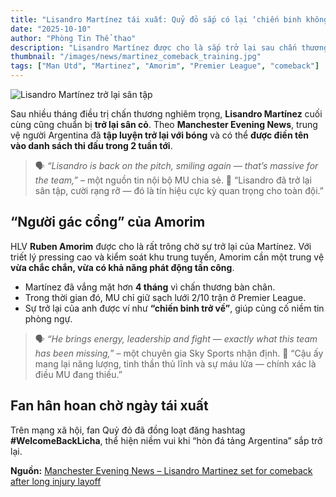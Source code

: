 ```yaml
---
title: "Lisandro Martínez tái xuất: Quỷ đỏ sắp có lại ‘chiến binh không sợ ai’ ở hàng thủ"
date: "2025-10-10"
author: "Phòng Tin Thể thao"
description: "Lisandro Martínez được cho là sắp trở lại sau chấn thương dài hạn — tin cực vui cho hàng thủ Man Utd và HLV Ruben Amorim."
thumbnail: "/images/news/martinez_comeback_training.jpg"
tags: ["Man Utd", "Martinez", "Amorim", "Premier League", "comeback"]
---
```


![Lisandro Martínez trở lại sân tập](/images/news/martinez_comeback_training_2.jpg)

Sau nhiều tháng điều trị chấn thương nghiêm trọng, **Lisandro Martínez** cuối cùng cũng chuẩn bị **trở lại sân cỏ**.
Theo **Manchester Evening News**, trung vệ người Argentina đã **tập luyện trở lại với bóng** và có thể **được điền tên vào danh sách thi đấu trong 2 tuần tới**.

> 🗣️ _“Lisandro is back on the pitch, smiling again — that’s massive for the team,”_ – một nguồn tin nội bộ MU chia sẻ.
> 💬 “Lisandro đã trở lại sân tập, cười rạng rỡ — đó là tín hiệu cực kỳ quan trọng cho toàn đội.”

## “Người gác cổng” của Amorim

HLV **Ruben Amorim** được cho là rất trông chờ sự trở lại của Martínez. Với triết lý pressing cao và kiểm soát khu trung tuyến, Amorim cần một trung vệ **vừa chắc chắn, vừa có khả năng phát động tấn công**.

- Martínez đã vắng mặt hơn **4 tháng** vì chấn thương bàn chân.
- Trong thời gian đó, MU chỉ giữ sạch lưới 2/10 trận ở Premier League.
- Sự trở lại của anh được ví như **“chiến binh trở về”**, giúp củng cố niềm tin phòng ngự.

> 🗣️ _“He brings energy, leadership and fight — exactly what this team has been missing,”_ – một chuyên gia Sky Sports nhận định.
> 💬 “Cậu ấy mang lại năng lượng, tinh thần thủ lĩnh và sự máu lửa — chính xác là điều MU đang thiếu.”

## Fan hân hoan chờ ngày tái xuất

Trên mạng xã hội, fan Quỷ đỏ đã đồng loạt đăng hashtag **#WelcomeBackLicha**, thể hiện niềm vui khi “hòn đá tảng Argentina” sắp trở lại.

**Nguồn:** [Manchester Evening News – Lisandro Martinez set for comeback after long injury layoff](https://www.manchestereveningnews.co.uk/sport/football/football-news/lisandro-martinez-return-injury-update)
